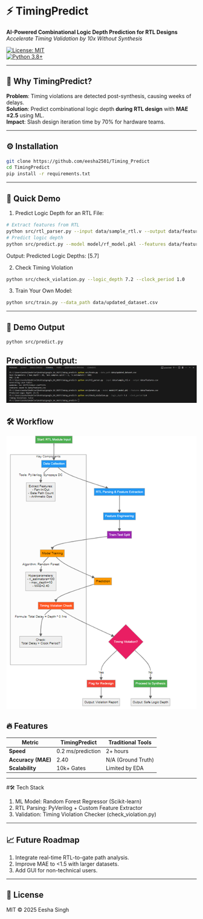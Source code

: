 # ⚡ TimingPredict  
**AI-Powered Combinational Logic Depth Prediction for RTL Designs**  
*Accelerate Timing Validation by 10x Without Synthesis*  

[![License: MIT](https://img.shields.io/badge/License-MIT-yellow.svg)](https://opensource.org/licenses/MIT)  
[![Python 3.8+](https://img.shields.io/badge/Python-3.8%2B-blue.svg)](https://www.python.org/)  

---

## 🚀 Why TimingPredict?  
**Problem**: Timing violations are detected post-synthesis, causing weeks of delays.  
**Solution**: Predict combinational logic depth **during RTL design** with **MAE ≤2.5** using ML.  
**Impact**: Slash design iteration time by 70% for hardware teams.  

---

## ⚙️ Installation  
```bash  
git clone https://github.com/eesha2501/Timing_Predict  
cd TimingPredict  
pip install -r requirements.txt  
```
---
## 🎯 Quick Demo
1. Predict Logic Depth for an RTL File:
```bash 
# Extract features from RTL  
python src/rtl_parser.py --input data/sample_rtl.v --output data/features.csv  
# Predict logic depth  
python src/predict.py --model model/rf_model.pkl --features data/features.csv  
```
Output: Predicted Logic Depths: [5.7]

2. Check Timing Violation
```bash  
python src/check_violation.py --logic_depth 7.2 --clock_period 1.0 
```

3. Train Your Own Model:
```bash  
python src/train.py --data_path data/updated_dataset.csv  
```
---
## 📸 Demo Output  
```bash 
python src/predict.py
```
Prediction Output:  
![Prediction Output](docs/prediction_output.png)
---
## 🛠️ Workflow  
![Workflow](docs/workflow.png)


## 🔥 Features
| Metric               | TimingPredict        | Traditional Tools  |  
|----------------------|----------------------|--------------------|  
| **Speed**            | 0.2 ms/prediction    | 2+ hours           |  
| **Accuracy (MAE)**   | 2.40                 | N/A (Ground Truth) |  
| **Scalability**      | 10k+ Gates           | Limited by EDA     |  

---
#🛠️ Tech Stack
1. ML Model: Random Forest Regressor (Scikit-learn)
2. RTL Parsing: PyVerilog + Custom Feature Extractor
3. Validation: Timing Violation Checker (check_violation.py)
---
## 📈 Future Roadmap
1. Integrate real-time RTL-to-gate path analysis.
2. Improve MAE to <1.5 with larger datasets.
3. Add GUI for non-technical users.



---
## 📜 License
MIT © 2025 Eesha Singh




